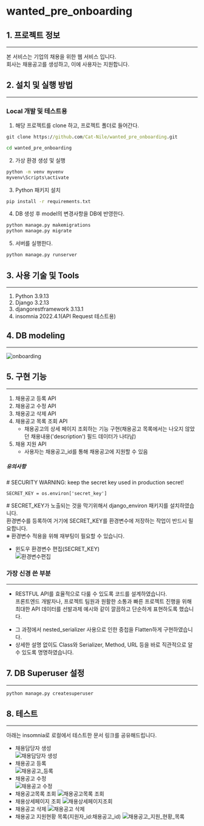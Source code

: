 # wanted_pre_onboarding

## 1. 프로젝트 정보
---
본 서비스는 기업의 채용을 위한 웹 서비스 입니다.  
회사는 채용공고를 생성하고, 이에 사용자는 지원합니다.


## 2. 설치 및 실행 방법
---
### Local 개발 및 테스트용
1. 해당 프로젝트를 clone 하고, 프로젝트 폴더로 들어간다.
```cmd
git clone https://github.com/Cat-Nile/wanted_pre_onboarding.git
```
```cmd
cd wanted_pre_onboarding
```

2. 가상 환경 생성 및 실행
```cmd
python -m venv myvenv
myvenv\Scripts\activate
```
3. Python 패키지 설치
```cmd
pip install -r requirements.txt
```
4. DB 생성 후 model의 변경사항을 DB에 반영한다.
```cmd
python manage.py makemigrations
python manage.py migrate
```
5. 서버를 실행한다.
```cmd
python manage.py runserver
```    


## 3. 사용 기술 및 Tools
---
1. Python 3.9.13
2. Django 3.2.13
3. djangorestframework 3.13.1
4. insomnia 2022.4.1(API Request 테스트용)


## 4. DB modeling
---
![onboarding](https://user-images.githubusercontent.com/107024591/174970823-8c18ac84-d7fb-4caa-a475-6e3ca4f491bb.jpg)


## 5. 구현 기능
---
1. 채용공고 등록 API
2. 채용공고 수정 API
3. 채용공고 삭제 API
4. 채용공고 목록 조회 API
	- 채용공고의 상세 페이지 조회하는 기능 구현(채용공고 목록에서는 나오지 않았던 채용내용('description') 필드 데이터가 나타남)
5. 채용 지원 API
	- 사용자는 채용공고_id를 통해 채용공고에 지원할 수 있음

##### 유의사항
\# SECURITY WARNING: keep the secret key used in production secret!
```
SECRET_KEY = os.environ['secret_key']
```
\# SECRET_KEY가 노출되는 것을 막기위해서 django_environ 패키지를 설치하였습니다.  
환경변수를 등록하여 거기에 SECRET_KEY를 환경변수에 저장하는 작업이 반드시 필요합니다.   
※ 환경변수 적용을 위해 재부팅이 필요할 수 있습니다.      

- 윈도우 환경변수 편집(SECRET_KEY)         
![환경변수편집](https://user-images.githubusercontent.com/107024591/175000346-fe1fb9c7-80fb-46c3-ad6b-ff6bb93e293b.jpg)

                         
### 가장 신경 쓴 부분
---
+ RESTFUL API를 효율적으로 다룰 수 있도록 코드를 설계하였습니다.   
프론트엔드 개발자나, 프로젝트 팀원과 원활한 소통과 빠른 프로젝트 진행을 위해 최대한 API 데이터를 선발과제 예시와 같이 깔끔하고 단순하게 표현하도록 했습니다.  
 - 그 과정에서 nested_serializer 사용으로 인한 중첩을 Flatten하게 구현하였습니다.
 - 상세한 설명 없이도 Class와 Serializer, Method, URL 등을 바로 직관적으로 알 수 있도록 명명하였습니다.

## 7. DB Superuser 설정
---
```cmd
python manage.py createsuperuser
```


## 8. 테스트
---
아래는 insomnia로 로컬에서 테스트한 문서 링크를 공유해드립니다.
* 채용담당자 생성  
![채용담당자 생성](https://user-images.githubusercontent.com/107024591/174989926-22763a93-3033-43f7-8df9-6e9671806df5.jpg)
* 채용공고 등록  
![채용공고_등록](https://user-images.githubusercontent.com/107024591/174989980-5ae1f672-8328-43de-a4c7-896bc99c8fe4.png)
* 채용공고 수정  
![채용공고 수정](https://user-images.githubusercontent.com/107024591/174989970-b6f6c7f4-5965-4fec-b7ef-c170fd126b3f.jpg)
* 채용공고목록 조회
![채용공고목록 조회](https://user-images.githubusercontent.com/107024591/174990017-9d24b593-08a8-41f1-a00f-b878d206b3bf.jpg)
* 채용상세페이지 조회
![채용상세페이지조회](https://user-images.githubusercontent.com/107024591/174989956-370e8825-e758-4d03-ad98-6601582d62ae.jpg)
* 채용공고 삭제
![채용공고 삭제](https://user-images.githubusercontent.com/107024591/174989914-467be210-0a61-4fc3-b380-45c01f0b205a.jpg)
* 채용공고 지원현황 목록(지원자_id:채용공고_id)
![채용공고_지원_현황_목록](https://user-images.githubusercontent.com/107024591/174989995-c2c0b269-8b16-4c89-8273-64259966c583.jpg)
                                 
